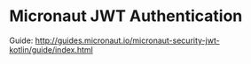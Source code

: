 # Micronaut JWT Authentication #

Guide: http://guides.micronaut.io/micronaut-security-jwt-kotlin/guide/index.html

